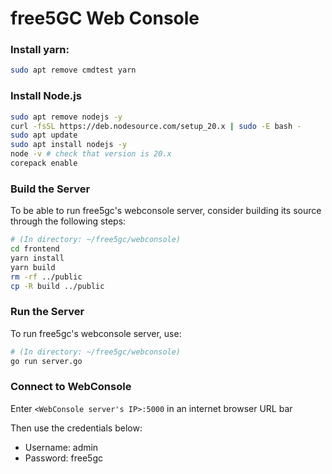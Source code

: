 # free5GC Web Console

### Install yarn:
```bash
sudo apt remove cmdtest yarn
```

### Install Node.js
```bash
sudo apt remove nodejs -y
curl -fsSL https://deb.nodesource.com/setup_20.x | sudo -E bash -
sudo apt update
sudo apt install nodejs -y
node -v # check that version is 20.x
corepack enable
```

### Build the Server

To be able to run free5gc's webconsole server, consider building its source through the following steps:

```bash
# (In directory: ~/free5gc/webconsole)
cd frontend
yarn install
yarn build
rm -rf ../public
cp -R build ../public
```

### Run the Server

To run free5gc's webconsole server, use:

```bash
# (In directory: ~/free5gc/webconsole)
go run server.go
```

### Connect to WebConsole

Enter `<WebConsole server's IP>:5000` in an internet browser URL bar

Then use the credentials below:
- Username: admin
- Password: free5gc
